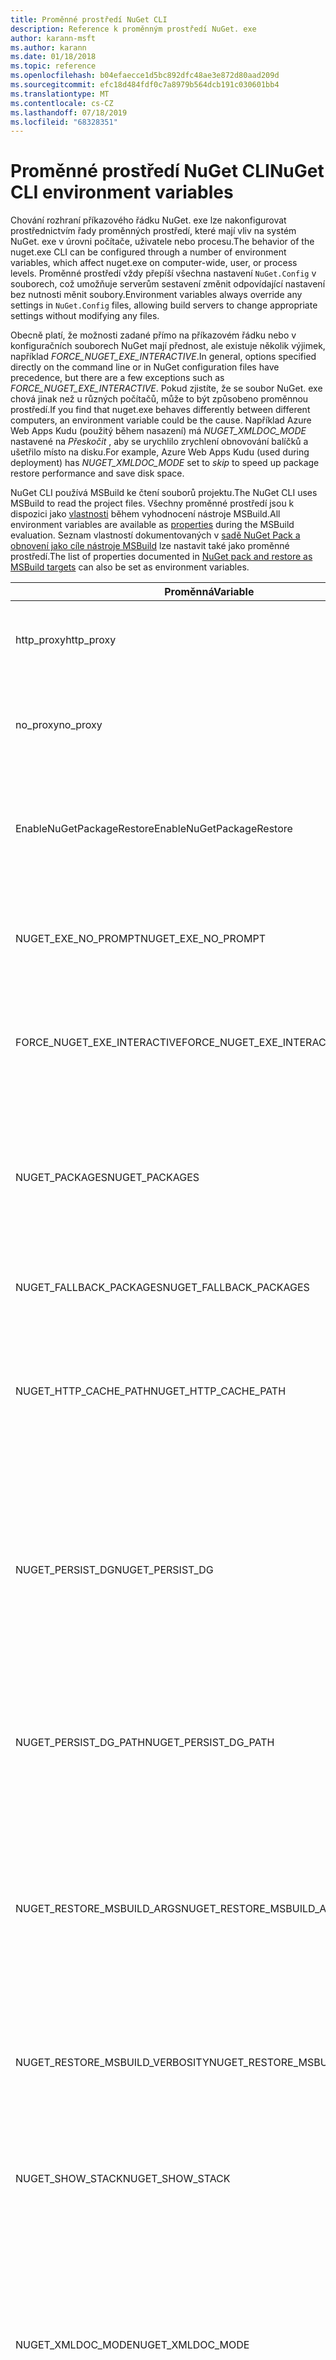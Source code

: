 ```yaml
---
title: Proměnné prostředí NuGet CLI
description: Reference k proměnným prostředí NuGet. exe
author: karann-msft
ms.author: karann
ms.date: 01/18/2018
ms.topic: reference
ms.openlocfilehash: b04efaecce1d5bc892dfc48ae3e872d80aad209d
ms.sourcegitcommit: efc18d484fdf0c7a8979b564dcb191c030601bb4
ms.translationtype: MT
ms.contentlocale: cs-CZ
ms.lasthandoff: 07/18/2019
ms.locfileid: "68328351"
---
```

# <a name="nuget-cli-environment-variables"></a><span data-ttu-id="1d099-103">Proměnné prostředí NuGet CLI</span><span class="sxs-lookup"><span data-stu-id="1d099-103">NuGet CLI environment variables</span></span>

<span data-ttu-id="1d099-104">Chování rozhraní příkazového řádku NuGet. exe lze nakonfigurovat prostřednictvím řady proměnných prostředí, které mají vliv na systém NuGet. exe v úrovni počítače, uživatele nebo procesu.</span><span class="sxs-lookup"><span data-stu-id="1d099-104">The behavior of the nuget.exe CLI can be configured through a number of environment variables, which affect nuget.exe on computer-wide, user, or process levels.</span></span> <span data-ttu-id="1d099-105">Proměnné prostředí vždy přepíší všechna nastavení `NuGet.Config` v souborech, což umožňuje serverům sestavení změnit odpovídající nastavení bez nutnosti měnit soubory.</span><span class="sxs-lookup"><span data-stu-id="1d099-105">Environment variables always override any settings in `NuGet.Config` files, allowing build servers to change appropriate settings without modifying any files.</span></span>

<span data-ttu-id="1d099-106">Obecně platí, že možnosti zadané přímo na příkazovém řádku nebo v konfiguračních souborech NuGet mají přednost, ale existuje několik výjimek, například *FORCE_NUGET_EXE_INTERACTIVE*.</span><span class="sxs-lookup"><span data-stu-id="1d099-106">In general, options specified directly on the command line or in NuGet configuration files have precedence, but there are a few exceptions such as *FORCE_NUGET_EXE_INTERACTIVE*.</span></span> <span data-ttu-id="1d099-107">Pokud zjistíte, že se soubor NuGet. exe chová jinak než u různých počítačů, může to být způsobeno proměnnou prostředí.</span><span class="sxs-lookup"><span data-stu-id="1d099-107">If you find that nuget.exe behaves differently between different computers, an environment variable could be the cause.</span></span> <span data-ttu-id="1d099-108">Například Azure Web Apps Kudu (použitý během nasazení) má *NUGET_XMLDOC_MODE* nastavené na *Přeskočit* , aby se urychlilo zrychlení obnovování balíčků a ušetřilo místo na disku.</span><span class="sxs-lookup"><span data-stu-id="1d099-108">For example, Azure Web Apps Kudu (used during deployment) has *NUGET_XMLDOC_MODE* set to *skip* to speed up package restore performance and save disk space.</span></span>

<span data-ttu-id="1d099-109">NuGet CLI používá MSBuild ke čtení souborů projektu.</span><span class="sxs-lookup"><span data-stu-id="1d099-109">The NuGet CLI uses MSBuild to read the project files.</span></span> <span data-ttu-id="1d099-110">Všechny proměnné prostředí jsou k dispozici jako [vlastnosti](/visualstudio/msbuild/msbuild-command-line-reference) během vyhodnocení nástroje MSBuild.</span><span class="sxs-lookup"><span data-stu-id="1d099-110">All environment variables are available as [properties](/visualstudio/msbuild/msbuild-command-line-reference) during the MSBuild evaluation.</span></span>
<span data-ttu-id="1d099-111">Seznam vlastností dokumentovaných v [sadě NuGet Pack a obnovení jako cíle nástroje MSBuild](../msbuild-targets.md#restore-properties) lze nastavit také jako proměnné prostředí.</span><span class="sxs-lookup"><span data-stu-id="1d099-111">The list of properties documented in [NuGet pack and restore as MSBuild targets](../msbuild-targets.md#restore-properties) can also be set as environment variables.</span></span>

| <span data-ttu-id="1d099-112">Proměnná</span><span class="sxs-lookup"><span data-stu-id="1d099-112">Variable</span></span> | <span data-ttu-id="1d099-113">Popis</span><span class="sxs-lookup"><span data-stu-id="1d099-113">Description</span></span> | <span data-ttu-id="1d099-114">Poznámky</span><span class="sxs-lookup"><span data-stu-id="1d099-114">Remarks</span></span> |
| --- | --- | --- |
| <span data-ttu-id="1d099-115">http_proxy</span><span class="sxs-lookup"><span data-stu-id="1d099-115">http_proxy</span></span> | <span data-ttu-id="1d099-116">Proxy server http, který se používá pro operace HTTP NuGet.</span><span class="sxs-lookup"><span data-stu-id="1d099-116">Http proxy used for NuGet HTTP operations.</span></span> | <span data-ttu-id="1d099-117">To bude určeno jako `http://<username>:<password>@proxy.com`.</span><span class="sxs-lookup"><span data-stu-id="1d099-117">This would be specified as `http://<username>:<password>@proxy.com`.</span></span> |
| <span data-ttu-id="1d099-118">no_proxy</span><span class="sxs-lookup"><span data-stu-id="1d099-118">no_proxy</span></span> | <span data-ttu-id="1d099-119">Nakonfiguruje domény tak, aby se nepoužívaly při použití proxy serveru.</span><span class="sxs-lookup"><span data-stu-id="1d099-119">Configures domains to bypass from using proxy.</span></span> | <span data-ttu-id="1d099-120">Zadáno jako domény oddělené čárkou (,).</span><span class="sxs-lookup"><span data-stu-id="1d099-120">Specified as domains separated by comma (,).</span></span> |
| <span data-ttu-id="1d099-121">EnableNuGetPackageRestore</span><span class="sxs-lookup"><span data-stu-id="1d099-121">EnableNuGetPackageRestore</span></span> | <span data-ttu-id="1d099-122">Příznak, pokud má NuGet implicitně udělit souhlas, pokud to vyžaduje balíček při obnovení.</span><span class="sxs-lookup"><span data-stu-id="1d099-122">Flag for if NuGet should implicitly grant consent if that's required by package on restore.</span></span> | <span data-ttu-id="1d099-123">Zadaný příznak se považuje za *true* nebo *1*, ostatní hodnota se považuje za příznak, že není nastavená.</span><span class="sxs-lookup"><span data-stu-id="1d099-123">Specified flag is treated as *true* or *1*, any other value treated as flag not set.</span></span> |
| <span data-ttu-id="1d099-124">NUGET_EXE_NO_PROMPT</span><span class="sxs-lookup"><span data-stu-id="1d099-124">NUGET_EXE_NO_PROMPT</span></span> | <span data-ttu-id="1d099-125">Zabraňuje souboru exe zobrazovat výzvy k zadání přihlašovacích údajů.</span><span class="sxs-lookup"><span data-stu-id="1d099-125">Prevents the exe for prompting for credentials.</span></span> | <span data-ttu-id="1d099-126">Jakákoli hodnota s výjimkou null nebo prázdného řetězce bude považována za nastavenou příznakem/true.</span><span class="sxs-lookup"><span data-stu-id="1d099-126">Any value except null or empty string will be treated as this flag set/true.</span></span> |
| <span data-ttu-id="1d099-127">FORCE_NUGET_EXE_INTERACTIVE</span><span class="sxs-lookup"><span data-stu-id="1d099-127">FORCE_NUGET_EXE_INTERACTIVE</span></span> | <span data-ttu-id="1d099-128">Globální proměnná prostředí pro vynucení interaktivního režimu.</span><span class="sxs-lookup"><span data-stu-id="1d099-128">Global environment variable to force interactive mode.</span></span> | <span data-ttu-id="1d099-129">Jakákoli hodnota s výjimkou null nebo prázdného řetězce bude považována za nastavenou příznakem/true.</span><span class="sxs-lookup"><span data-stu-id="1d099-129">Any value except null or empty string will be treated as this flag set/true.</span></span> |
| <span data-ttu-id="1d099-130">NUGET_PACKAGES</span><span class="sxs-lookup"><span data-stu-id="1d099-130">NUGET_PACKAGES</span></span> | <span data-ttu-id="1d099-131">Cesta, která se má použít pro složku *Global-Packages* , jak je popsáno v tématu [Správa globálních balíčků a složek mezipaměti](../../consume-packages/managing-the-global-packages-and-cache-folders.md).</span><span class="sxs-lookup"><span data-stu-id="1d099-131">Path to use for the *global-packages* folder as described on [Managing the global packages and cache folders](../../consume-packages/managing-the-global-packages-and-cache-folders.md).</span></span> | <span data-ttu-id="1d099-132">Zadáno jako absolutní cesta.</span><span class="sxs-lookup"><span data-stu-id="1d099-132">Specified as absolute path.</span></span> |
| <span data-ttu-id="1d099-133">NUGET_FALLBACK_PACKAGES</span><span class="sxs-lookup"><span data-stu-id="1d099-133">NUGET_FALLBACK_PACKAGES</span></span> | <span data-ttu-id="1d099-134">Složky globálních záložních balíčků.</span><span class="sxs-lookup"><span data-stu-id="1d099-134">Global fallback packages folders.</span></span> | <span data-ttu-id="1d099-135">Absolutní cesty ke složkám oddělené středníkem (;).</span><span class="sxs-lookup"><span data-stu-id="1d099-135">Absolute folder paths separated by semicolon (;).</span></span> |
| <span data-ttu-id="1d099-136">NUGET_HTTP_CACHE_PATH</span><span class="sxs-lookup"><span data-stu-id="1d099-136">NUGET_HTTP_CACHE_PATH</span></span> | <span data-ttu-id="1d099-137">Cesta, která se má použít pro složku *mezipaměti HTTP* , jak je popsáno v tématu [Správa globálních balíčků a složek mezipaměti](../../consume-packages/managing-the-global-packages-and-cache-folders.md).</span><span class="sxs-lookup"><span data-stu-id="1d099-137">Path to use for the *http-cache* folder as described on [Managing the global packages and cache folders](../../consume-packages/managing-the-global-packages-and-cache-folders.md).</span></span> | <span data-ttu-id="1d099-138">Zadáno jako absolutní cesta.</span><span class="sxs-lookup"><span data-stu-id="1d099-138">Specified as absolute path.</span></span> |
| <span data-ttu-id="1d099-139">NUGET_PERSIST_DG</span><span class="sxs-lookup"><span data-stu-id="1d099-139">NUGET_PERSIST_DG</span></span> | <span data-ttu-id="1d099-140">Příznak označující, zda se mají zachovat soubory DG (data shromážděná z MSBuildu).</span><span class="sxs-lookup"><span data-stu-id="1d099-140">Flag indicating if dg files (data collected from MSBuild) should be persisted.</span></span> | <span data-ttu-id="1d099-141">Zadáno jako *true* nebo *false* (výchozí), pokud NUGET_PERSIST_DG_PATH není nastavené, uloží se do dočasného adresáře (složka NuGetScratch v aktuálním dočasném adresáři prostředí).</span><span class="sxs-lookup"><span data-stu-id="1d099-141">Specified as *true* or *false* (default), if NUGET_PERSIST_DG_PATH not set will be stored to temporary directory (NuGetScratch folder in current environment temp directory).</span></span> |
| <span data-ttu-id="1d099-142">NUGET_PERSIST_DG_PATH</span><span class="sxs-lookup"><span data-stu-id="1d099-142">NUGET_PERSIST_DG_PATH</span></span> | <span data-ttu-id="1d099-143">Cesta k trvalému distribučnímu souboru.</span><span class="sxs-lookup"><span data-stu-id="1d099-143">Path to persist dg files.</span></span> | <span data-ttu-id="1d099-144">Je určena jako absolutní cesta. Tato možnost se používá pouze v případě, že je vlastnost *NUGET_PERSIST_DG* nastavena na hodnotu true.</span><span class="sxs-lookup"><span data-stu-id="1d099-144">Specified as absolute path, this option is only used when *NUGET_PERSIST_DG* is set to true.</span></span> |
| <span data-ttu-id="1d099-145">NUGET_RESTORE_MSBUILD_ARGS</span><span class="sxs-lookup"><span data-stu-id="1d099-145">NUGET_RESTORE_MSBUILD_ARGS</span></span> | <span data-ttu-id="1d099-146">Nastaví další argumenty MSBuild.</span><span class="sxs-lookup"><span data-stu-id="1d099-146">Sets additional MSBuild arguments.</span></span> | <span data-ttu-id="1d099-147">Předejte argumenty shodné s tím, jak byste je předávali nástroji MSBuild. exe.</span><span class="sxs-lookup"><span data-stu-id="1d099-147">Pass arguments identical to how you would pass them to msbuild.exe.</span></span> <span data-ttu-id="1d099-148">Příkladem nastavení vlastnosti projektu foo z příkazového řádku na řádek hodnoty by byl/p: foo = bar.</span><span class="sxs-lookup"><span data-stu-id="1d099-148">An example of setting a project property Foo from the command line to value Bar would be /p:Foo=Bar</span></span> |
| <span data-ttu-id="1d099-149">NUGET_RESTORE_MSBUILD_VERBOSITY</span><span class="sxs-lookup"><span data-stu-id="1d099-149">NUGET_RESTORE_MSBUILD_VERBOSITY</span></span> | <span data-ttu-id="1d099-150">Nastaví podrobnost protokolu MSBuild.</span><span class="sxs-lookup"><span data-stu-id="1d099-150">Sets the MSBuild log verbosity.</span></span> | <span data-ttu-id="1d099-151">Výchozí hodnota  je tichá ("/v: q").</span><span class="sxs-lookup"><span data-stu-id="1d099-151">Default is *quiet* ("/v:q").</span></span> <span data-ttu-id="1d099-152">Možné hodnoty *q [uiet]* , *m [inimal]* , *n [ormal]* , *d [etailed]* a *diag [nostic]* .</span><span class="sxs-lookup"><span data-stu-id="1d099-152">Possible values *q[uiet]*, *m[inimal]*, *n[ormal]*, *d[etailed]*, and *diag[nostic]*.</span></span> |
| <span data-ttu-id="1d099-153">NUGET_SHOW_STACK</span><span class="sxs-lookup"><span data-stu-id="1d099-153">NUGET_SHOW_STACK</span></span> | <span data-ttu-id="1d099-154">Určuje, zda má uživatel zobrazit úplnou výjimku (včetně trasování zásobníku).</span><span class="sxs-lookup"><span data-stu-id="1d099-154">Determines whether the full exception (including stack trace) should be displayed to the user.</span></span> | <span data-ttu-id="1d099-155">Zadáno jako *true* nebo *false* (výchozí).</span><span class="sxs-lookup"><span data-stu-id="1d099-155">Specified as *true* or *false* (default).</span></span> |
| <span data-ttu-id="1d099-156">NUGET_XMLDOC_MODE</span><span class="sxs-lookup"><span data-stu-id="1d099-156">NUGET_XMLDOC_MODE</span></span> | <span data-ttu-id="1d099-157">Určuje, jak by měla být zpracována extrakce souborů dokumentace XML pro sestavení.</span><span class="sxs-lookup"><span data-stu-id="1d099-157">Determines how assemblies XML documentation file extraction should be handled.</span></span> | <span data-ttu-id="1d099-158">Podporované režimy jsou *přeskočeny* (soubory dokumentace XML nejsou extrahovány), *komprimují* (ukládají soubory dokumentů XML jako archiv zip) nebo *žádné* (výchozí, považujte soubory doc XML za běžné soubory).</span><span class="sxs-lookup"><span data-stu-id="1d099-158">Supported modes are *skip* (do not extract XML documentation files), *compress* (store XML doc files as a zip archive) or *none* (default, treat XML doc files as regular files).</span></span> |
| <span data-ttu-id="1d099-159">NUGET_CERT_REVOCATION_MODE</span><span class="sxs-lookup"><span data-stu-id="1d099-159">NUGET_CERT_REVOCATION_MODE</span></span> | <span data-ttu-id="1d099-160">Určuje, jakým způsobem má být při instalaci nebo obnovení podepsaného balíčku proveden pokus o kontrolu stavu odvolání certifikátu použitého k podepsání balíčku.</span><span class="sxs-lookup"><span data-stu-id="1d099-160">Determines how the revocation status check of the certificate used to sign a package, is performed when a signed package is installed or restored.</span></span> <span data-ttu-id="1d099-161">Pokud není nastaveno, výchozí hodnota `online`je.</span><span class="sxs-lookup"><span data-stu-id="1d099-161">When not set, defaults to `online`.</span></span>| <span data-ttu-id="1d099-162">Možné hodnoty jsou *online* (výchozí), *offline*.</span><span class="sxs-lookup"><span data-stu-id="1d099-162">Possible values *online* (default), *offline*.</span></span>  <span data-ttu-id="1d099-163">Související s [NU3028](../errors-and-warnings/NU3028.md)</span><span class="sxs-lookup"><span data-stu-id="1d099-163">Related to [NU3028](../errors-and-warnings/NU3028.md)</span></span> |

